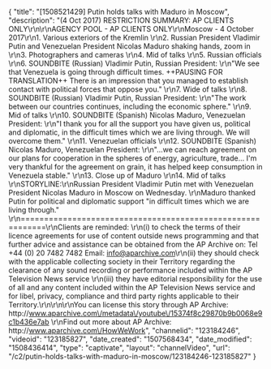 {
    "title": "[1508521429] Putin holds talks with Maduro in Moscow",
    "description": "(4 Oct 2017) RESTRICTION SUMMARY:      AP CLIENTS ONLY\r\n\r\nAGENCY POOL - AP CLIENTS ONLY\r\nMoscow - 4 October 2017\r\n1. Various exteriors of the Kremlin \r\n2. Russian President Vladimir Putin and Venezuelan President Nicolas Maduro shaking hands, zoom in \r\n3. Photographers and cameras \r\n4. Mid of talks \r\n5. Russian officials \r\n6. SOUNDBITE (Russian) Vladimir Putin, Russian President: \r\n\"We see that Venezuela is going through difficult times. ++PAUSING FOR TRANSLATION++ There is an impression that you managed to establish contact with political forces that oppose you.\" \r\n7. Wide of talks \r\n8. SOUNDBITE (Russian) Vladimir Putin, Russian President: \r\n\"The work between our countries continues, including the economic sphere.\" \r\n9. Mid of talks \r\n10. SOUNDBITE (Spanish) Nicolas Maduro, Venezuelan President: \r\n\"I thank you for all the support you have given us, political and diplomatic, in the difficult times which we are living through. We will overcome them.\" \r\n11. Venezuelan officials \r\n12. SOUNDBITE (Spanish) Nicolas Maduro, Venezuelan President: \r\n\"...we can reach agreement on our plans for cooperation in the spheres of energy, agriculture, trade... I'm very thankful for the agreement on grain, it has helped keep consumption in Venezuela stable.\" \r\n13. Close up of Maduro \r\n14. Mid of talks \r\nSTORYLINE:\r\nRussian President Vladimir Putin met with Venezuelan President Nicolas Maduro in Moscow on Wednesday. \r\nMaduro thanked Putin for political and diplomatic support \"in difficult times which we are living through.\" \r\n===========================================================\r\nClients are reminded: \r\n(i) to check the terms of their licence agreements for use of content outside news programming and that further advice and assistance can be obtained from the AP Archive on: Tel +44 (0) 20 7482 7482 Email: info@aparchive.com\r\n(ii) they should check with the applicable collecting society in their Territory regarding the clearance of any sound recording or performance included within the AP Television News service \r\n(iii) they have editorial responsibility for the use of all and any content included within the AP Television News service and for libel, privacy, compliance and third party rights applicable to their Territory.\r\n\r\n\r\nYou can license this story through AP Archive: http:\/\/www.aparchive.com\/metadata\/youtube\/15374f8c29870b9b0068e9c1b436e7ab \r\nFind out more about AP Archive: http:\/\/www.aparchive.com\/HowWeWork",
    "channelid": "123184246",
    "videoid": "123185827",
    "date_created": "1507568434",
    "date_modified": "1508436414",
    "type": "captivate",
    "layout": "channelVideo",
    "url": "\/c2\/putin-holds-talks-with-maduro-in-moscow\/123184246-123185827"
}